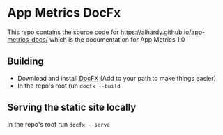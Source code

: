 # App Metrics DocFx
This repo contains the source code for https://alhardy.github.io/app-metrics-docs/ which is the documentation for App Metrics 1.0

## Building

- Download and install [DocFX](https://github.com/dotnet/docfx/releases) (Add to your path to make things easier)
- In the repo's root run `docfx --build`

## Serving the static site locally

In the repo's root run `docfx --serve`


